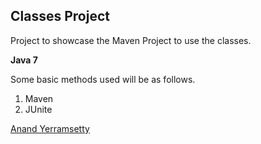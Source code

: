 ## Classes Project
Project to showcase the Maven Project to use the classes.

**Java 7**

Some basic methods used will be as follows.
1) Maven
2) JUnite

[Anand Yerramsetty](http://mywebsite.com)
